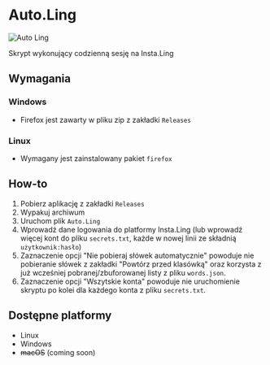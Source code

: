 # Auto.Ling
![Auto Ling](https://user-images.githubusercontent.com/69631058/209474783-a223932c-1d36-49af-af24-092cc33e2912.png)


Skrypt wykonujący codzienną sesję na Insta.Ling

## Wymagania
### Windows
- Firefox jest zawarty w pliku zip z zakładki `Releases`

### Linux
- Wymagany jest zainstalowany pakiet `firefox`

## How-to
1. Pobierz aplikację z zakładki `Releases`
2. Wypakuj archiwum
3. Uruchom plik `Auto.Ling`
4. Wprowadź dane logowania do platformy Insta.Ling (lub wprowadź więcej kont do pliku `secrets.txt`, każde w nowej linii ze składnią `użytkownik:hasło`)
5. Zaznaczenie opcji "Nie pobieraj słówek automatycznie" powoduje nie pobieranie słówek z zakładki "Powtórz przed klasówką" oraz korzysta z już wcześniej pobranej/zbuforowanej listy z pliku `words.json`.
6. Zaznaczenie opcji "Wszytskie konta" powoduje nie uruchomienie skryptu po kolei dla każdego konta z pliku `secrets.txt`.

## Dostępne platformy
* Linux
* Windows
* ~~macOS~~ (coming soon)

